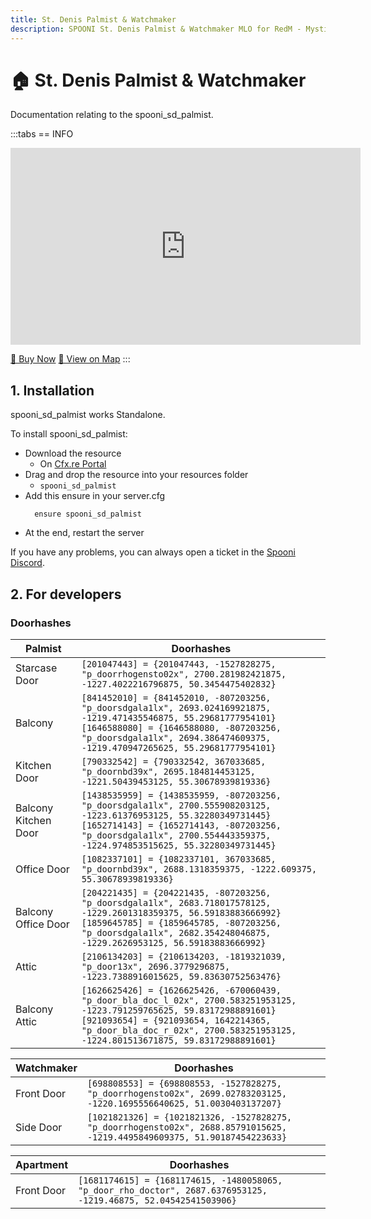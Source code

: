 ```yaml
---
title: St. Denis Palmist & Watchmaker
description: SPOONI St. Denis Palmist & Watchmaker MLO for RedM - Mystical fortune teller and clockmaker shop. Dual occult and craftsmanship business for Saint Denis roleplay in Red Dead Redemption 2.
---
```


# 🏠 St. Denis Palmist & Watchmaker
Documentation relating to the spooni_sd_palmist.

:::tabs
== INFO
<iframe width="560" height="315" src="https://www.youtube.com/embed/7oDlbJBh9lY?si=0Rre7EmPm5qJ3PB5" frameborder="0" allow="accelerometer; autoplay; clipboard-write; encrypted-media; gyroscope; picture-in-picture; web-share" referrerpolicy="strict-origin-when-cross-origin" allowfullscreen></iframe>

<a href="https://spooni-mapping.tebex.io/package/6668745" class="button-buy">🛒 Buy Now</a>
<a href="https://spooni.de/rdr2/?m=house5" class="button-map">📍 View on Map</a>
:::

## 1. Installation
spooni_sd_palmist works Standalone.  

To install spooni_sd_palmist:
- Download the resource
  - On [Cfx.re Portal](https://portal.cfx.re/)
- Drag and drop the resource into your resources folder
  - `spooni_sd_palmist`
- Add this ensure in your server.cfg
  ```
    ensure spooni_sd_palmist
  ```
- At the end, restart the server

If you have any problems, you can always open a ticket in the [Spooni Discord](https://discord.gg/spooni).

## 2. For developers
### Doorhashes
| Palmist                   | Doorhashes
|---------------------------|----------------------------------------------------------------------------------|
| Starcase Door             | `[201047443] = {201047443, -1527828275, "p_doorrhogensto02x", 2700.281982421875, -1227.4022216796875, 50.3454475402832}`
| Balcony                   | `[841452010] = {841452010, -807203256, "p_doorsdgala1lx", 2693.024169921875, -1219.471435546875, 55.29681777954101}` <br> `[1646588080] = {1646588080, -807203256, "p_doorsdgala1lx", 2694.386474609375, -1219.470947265625, 55.29681777954101}`
| Kitchen Door              | `[790332542] = {790332542, 367033685, "p_doornbd39x", 2695.184814453125, -1221.50439453125, 55.30678939819336}`
| Balcony Kitchen Door      | `[1438535959] = {1438535959, -807203256, "p_doorsdgala1lx", 2700.555908203125, -1223.61376953125, 55.32280349731445}` <br> `[1652714143] = {1652714143, -807203256, "p_doorsdgala1lx", 2700.554443359375, -1224.974853515625, 55.32280349731445}`
| Office Door               | `[1082337101] = {1082337101, 367033685, "p_doornbd39x", 2688.1318359375, -1222.609375, 55.30678939819336}`
| Balcony Office Door       | `[204221435] = {204221435, -807203256, "p_doorsdgala1lx", 2683.718017578125, -1229.2601318359375, 56.59183883666992}` <br> `[1859645785] = {1859645785, -807203256, "p_doorsdgala1lx", 2682.354248046875, -1229.2626953125, 56.59183883666992}`
| Attic                     | `[2106134203] = {2106134203, -1819321039, "p_door13x", 2696.3779296875, -1223.7388916015625, 59.83630752563476}`
| Balcony Attic             | `[1626625426] = {1626625426, -670060439, "p_door_bla_doc_l_02x", 2700.583251953125, -1223.791259765625, 59.83172988891601}` <br> `[921093654] = {921093654, 1642214365, "p_door_bla_doc_r_02x", 2700.583251953125, -1224.801513671875, 59.83172988891601}`

| Watchmaker                | Doorhashes
|---------------------------|----------------------------------------------------------------------------------|
| Front Door                | `[698808553] = {698808553, -1527828275, "p_doorrhogensto02x", 2699.02783203125, -1220.1695556640625, 51.0030403137207}`
| Side Door                 | `[1021821326] = {1021821326, -1527828275, "p_doorrhogensto02x", 2688.85791015625, -1219.4495849609375, 51.90187454223633}`

| Apartment                 | Doorhashes
|---------------------------|----------------------------------------------------------------------------------|
| Front Door                | `[1681174615] = {1681174615, -1480058065, "p_door_rho_doctor", 2687.6376953125, -1219.46875, 52.04542541503906}`